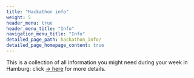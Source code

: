 ```yaml
---
title: "Hackathon info"
weight: 5
header_menu: true
header_menu_title: "Info"
navigation_menu_title: "Info"
detailed_page_path: hackathon_info/
detailed_page_homepage_content: true
---
```


This is a collection of all information you might need during your week in Hamburg: click [-> here](hackathon_info) for more details.
